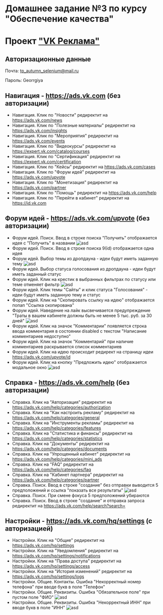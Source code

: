 # Домашнее задание №3 по курсу "Обеспечение качества"

# Проект ["VK Реклама"](https://ads.vk.com)

## Авторизационные данные

Почта: tp_autumn_selenium@mail.ru

Пароль: Georrgiya

## Навигация - https://ads.vk.com (без авторизации)

- Навигация. Клик по "Новости" редиректит на https://ads.vk.com/news
- Навигация. Клик по "Полезные материалы" редиректит на https://ads.vk.com/insights
- Навигация. Клик по "Мероприятия" редиректит на https://ads.vk.com/events
- Навигация. Клик по "Видеокурсы" редиректит на https://expert.vk.com/catalog/courses
- Навигация. Клик по "Сертификация" редиректит на https://expert.vk.com/certification
- Навигация. Клик по "Кейсы" редиректит на https://ads.vk.com/cases
- Навигация. Клик по "Форум идей" редиректит на https://ads.vk.com/upvote
- Навигация. Клик по "Монетизация" редиректит на https://ads.vk.com/partner
- Навигация. Клик по "Помощь" редиректит на https://ads.vk.com/help
- Навигация. Клик по "Перейти в кабинет" редиректит на https://id.vk.com

## Форум идей - https://ads.vk.com/upvote (без авторизации)

- Форум идей. Поиск. Ввод в строке поиска "Получить" отображается идея с "Получить" в названии
![asd](https://github.com/marcussss1/homework-3-autumn-2023/blob/main/images/1.jpg)
- Форум идей. Поиск. Ввод в строке поиска 9(id) отображается одна идея
- Форум идей. Выбор темы из дропдауна - идеи будут иметь заданную тему
![asd](https://github.com/marcussss1/homework-3-autumn-2023/blob/main/images/2.jpg)
- Форум идей. Выбор статуса голосования из дропдауна - идеи будут иметь заданный статус
- Форум идей. Клик на крестик в выбранных фильтрах по статусу или теме отменяет фильтр
![asd](https://github.com/marcussss1/homework-3-autumn-2023/blob/main/images/3.jpg)
- Форум идей. Клик темы "Сайты" и клик статуса "Голосования" - идеи будут иметь заданную тему и статус
- Форум идей. Клик на "Скопировать ссылку на идею" отображается попап "Ссылка скопирована"
- Форум идей. Наведение на лайк высвечивается предупреждение "Траты в вашем кабинете должны быть не менее 5 тыс. руб. за 30 дней"
![asd](https://github.com/marcussss1/homework-3-autumn-2023/blob/main/images/4.jpg)
- Форум идей. Клик на значок "Комментарии" появляется строка ввода комментария в состоянии disabled с текстом "Написание комментариев недоступно"
- Форум идей. Клик на значок "Комментарий" при наличие комментариев раскрывается список комментариев
- Форум идей. Клик на идею происходит редирект на страницу идеи https://ads.vk.com/upvote/id
- Форум идей. Клик на кнопку "Предложить идею" отображается модальное окно
![asd](https://github.com/marcussss1/homework-3-autumn-2023/blob/main/images/5.jpg)

## Справка - https://ads.vk.com/help (без авторизации)

- Справка. Клик на "Авторизация" редиректит на https://ads.vk.com/help/categories/authorization
- Справка. Клик на "Как настроить рекламу" редиректит на https://ads.vk.com/help/categories/general
- Справка. Клик на "Инструменты рекламы" редиректит на https://ads.vk.com/help/categories/features
- Справка. Клик на "Статистика и финансы" редиректит на https://ads.vk.com/help/categories/statistics
- Справка. Клик на "Документы" редиректит на https://ads.vk.com/help/categories/documents
- Справка. Клик на "Упрощенный кабинет" редиректит на https://ads.vk.com/help/categories/mini_ads
- Справка. Клик на "FAQ" редиректит на https://ads.vk.com/help/categories/faq
- Справка. Клик на "Кабинет партнера" редиректит на https://ads.vk.com/help/categories/partner
- Справка. Поиск. Ввод в строке "создание" без отправки выводится 5 предположений и ссылка "показать все результаты"
![asd](https://github.com/marcussss1/homework-3-autumn-2023/blob/main/images/6.jpg)
- Справка. Поиск. При смене фокуса 5 предположений убираются
- Справка. Поиск. Ввод в строке "создание" и отправка запроса редиректит на https://ads.vk.com/help/search?search=

## Настройки - https://ads.vk.com/hq/settings (с авторизацией)

- Настройки. Клик на "Общие" редиректит на https://ads.vk.com/hq/settings
- Настройки. Клик на "Уведомления" редиректит на https://ads.vk.com/hq/settings/notifications
- Настройки. Клик на "Права доступа" редиректит на https://ads.vk.com/hq/settings/access
- Настройки. Клик на "История изменений" редиректит на https://ads.vk.com/hq/settings/logs
- Настройки. Общие. Контакты. Ошибка "Некорректный номер телефона" при вводе букв в поле "Телефон"
- Настройки. Общие. Реквизиты. Ошибка "Обязательное поле" при пустом поле "ФИО"
![asd](https://github.com/marcussss1/homework-3-autumn-2023/blob/main/images/7.jpg)
- Настройки. Общие. Реквизиты. Ошибка "Некорректный ИНН" при вводе букв в поле "ИНН"
![asd](https://github.com/marcussss1/homework-3-autumn-2023/blob/main/images/8.jpg)
